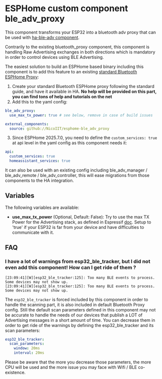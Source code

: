 # ESPHome custom component ble_adv_proxy

This component transforms your ESP32 into a bluetooth adv proxy that can be used with [ha-ble-adv component](https://github.com/NicoIIT/ha-ble-adv).

Contrarily to the existing bluetooth_proxy component, this component is handling Raw Advertising exchanges in both directions which is mandatory in order to control devices using BLE Advertising.

The easiest solution to build an ESPHome based binary including this component is to add this feature to an existing [standard Bluetooth ESPHome Proxy](https://esphome.io/components/bluetooth_proxy.html):
1. Create your standard Bluetooth ESPHome proxy following the standard guide, and have it available in HA. **No help will be provided on this part, you can find tons of help and tutorials on the net**
2. Add this to the yaml config:

```yaml
ble_adv_proxy:
  use_max_tx_power: true # see below, remove in case of build issues

external_components:
  source: github://NicoIIT/esphome-ble_adv_proxy
```

3. Since ESPHome 2025.7.0, you need to define the `custom_services: true` at api level in the yaml config as this component needs it:
```yaml
api:
  custom_services: true
  homeassistant_services: true
```

It can also be used with an existing config including ble_adv_manager / ble_adv_remote / ble_adv_controller, this will ease migrations from those components to the HA integration.

## Variables
The following variables are available:
- **use_max_tx_power** (Optional, Default: False): Try to use the max TX Power for the Advertising stack, as defined in Espressif [doc](https://docs.espressif.com/projects/esp-idf/en/latest/esp32/api-reference/bluetooth/controller_vhci.html#_CPPv417esp_power_level_t). Setup to 'true' if your ESP32 is far from your device and have difficulties to communicate with it.

## FAQ
### I have a lot of warnings from esp32_ble_tracker, but I did not even add this component! How can I get ride of them ?
```
[23:09:41][W][esp32_ble_tracker:125]: Too many BLE events to process. Some devices may not show up.
[23:09:41][W][esp32_ble_tracker:125]: Too many BLE events to process. Some devices may not show up.
```
The `esp32_ble_tracker` is forced included by this component in order to handle the scanning part, it is also included in default Bluetooth Proxy config.
Still the default scan parameters defined in this component may not be accurate to handle the needs of our devices that publish a LOT of Advertising messages in a short amount of time. You can decrease them in order to get ride of the warnings by defining the esp32_ble_tracker and its scan parameters:

```yaml
esp32_ble_tracker:
  scan_parameters:
    window: 20ms
    interval: 20ms
```
Please be aware that the more you decrease those parameters, the more CPU will be used and the more issue you may face with Wifi / BLE co-existence.